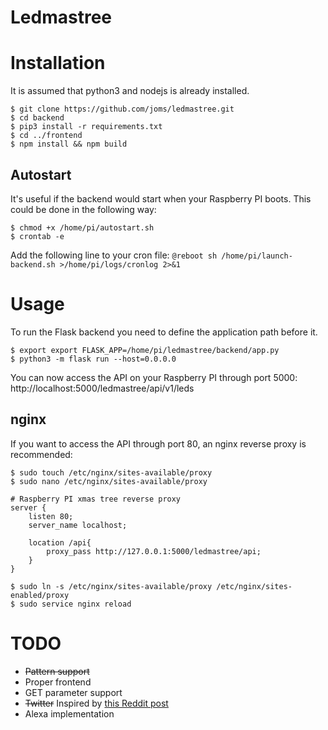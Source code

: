 # Ledmastree


# Installation

It is assumed that python3 and nodejs is already installed.

```
$ git clone https://github.com/joms/ledmastree.git
$ cd backend
$ pip3 install -r requirements.txt
$ cd ../frontend
$ npm install && npm build
```

## Autostart

It's useful if the backend would start when your Raspberry PI boots. This could be done in the following way:

```
$ chmod +x /home/pi/autostart.sh
$ crontab -e
```

Add the following line to your cron file: `@reboot sh /home/pi/launch-backend.sh >/home/pi/logs/cronlog 2>&1`

# Usage

To run the Flask backend you need to define the application path before it.

```
$ export export FLASK_APP=/home/pi/ledmastree/backend/app.py
$ python3 -m flask run --host=0.0.0.0
```

You can now access the API on your Raspberry PI through port 5000: http://localhost:5000/ledmastree/api/v1/leds

## nginx

If you want to access the API through port 80, an nginx reverse proxy is recommended:

```
$ sudo touch /etc/nginx/sites-available/proxy
$ sudo nano /etc/nginx/sites-available/proxy

# Raspberry PI xmas tree reverse proxy
server {
    listen 80;
    server_name localhost;

    location /api{
        proxy_pass http://127.0.0.1:5000/ledmastree/api;
    }
}

$ sudo ln -s /etc/nginx/sites-available/proxy /etc/nginx/sites-enabled/proxy
$ sudo service nginx reload
```

# TODO

- ~~Pattern support~~
- Proper frontend
- GET parameter support
- ~~Twitter~~ Inspired by [this Reddit post](https://www.reddit.com/r/raspberry_pi/comments/7hunue/i_made_twitter_powered_christmas_lights_any_time/)
- Alexa implementation
